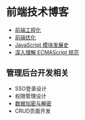 # 前端技术博客

* [前端工程化](https://cengbin.github.io/frontend/1%20%E5%89%8D%E7%AB%AF%E5%B7%A5%E7%A8%8B%E5%8C%96/README.html)
* [前端优化](https://cengbin.github.io/frontend/2%20%E5%89%8D%E7%AB%AF%E4%BC%98%E5%8C%96/README.html)
* [JavaScript 模块发展史](https://cengbin.github.io/frontend/5%20JavaScript%20%E6%A8%A1%E5%9D%97%E5%8F%91%E5%B1%95%E5%8F%B2/README.html)
* [深入理解 ECMAScript 规范](https://cengbin.github.io/frontend/3%20%E6%B7%B1%E5%85%A5%E7%90%86%E8%A7%A3ECMAScript%E8%A7%84%E8%8C%83/README.html)

## 管理后台开发相关

* SSO登录设计
* 权限管理设计
* [数据加密与解密](https://cengbin.github.io/frontend/frontend/68%20JavaScript常见加密与解密算法/README.html)
* CRUD页面开发